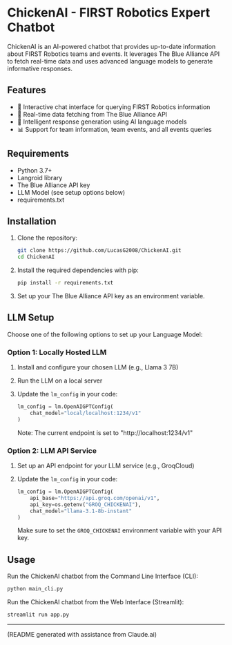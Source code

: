 # ChickenAI - FIRST Robotics Expert Chatbot

ChickenAI is an AI-powered chatbot that provides up-to-date information about FIRST Robotics teams and events. It leverages The Blue Alliance API to fetch real-time data and uses advanced language models to generate informative responses.

## Features

- 🤖 Interactive chat interface for querying FIRST Robotics information
- 🔄 Real-time data fetching from The Blue Alliance API
- 🧠 Intelligent response generation using AI language models
- 📊 Support for team information, team events, and all events queries

## Requirements

- Python 3.7+
- Langroid library
- The Blue Alliance API key
- LLM Model (see setup options below)
- requirements.txt

## Installation

1. Clone the repository:
   ```bash
   git clone https://github.com/LucasG2008/ChickenAI.git
   cd ChickenAI
   ```

2. Install the required dependencies with pip:
   ```bash
   pip install -r requirements.txt
   ```

3. Set up your The Blue Alliance API key as an environment variable.

## LLM Setup

Choose one of the following options to set up your Language Model:

### Option 1: Locally Hosted LLM

1. Install and configure your chosen LLM (e.g., Llama 3 7B)
2. Run the LLM on a local server
3. Update the `lm_config` in your code:

   ```python
   lm_config = lm.OpenAIGPTConfig(
       chat_model="local/localhost:1234/v1"
   )
   ```

   Note: The current endpoint is set to "http://localhost:1234/v1"

### Option 2: LLM API Service

1. Set up an API endpoint for your LLM service (e.g., GroqCloud)
2. Update the `lm_config` in your code:

   ```python
   lm_config = lm.OpenAIGPTConfig(
       api_base="https://api.groq.com/openai/v1",
       api_key=os.getenv("GROQ_CHICKENAI"),
       chat_model="llama-3.1-8b-instant"
   )
   ```

   Make sure to set the `GROQ_CHICKENAI` environment variable with your API key.

## Usage

Run the ChickenAI chatbot from the Command Line Interface (CLI):

```bash
python main_cli.py
```

Run the ChickenAI chatbot from the Web Interface (Streamlit):

```bash
streamlit run app.py
```

---

(README generated with assistance from Claude.ai)